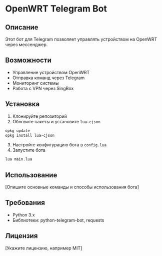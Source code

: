 # OpenWRT Telegram Bot

## Описание
Этот бот для Telegram позволяет управлять устройством на OpenWRT через мессенджер.

## Возможности
- Управление устройством OpenWRT
- Отправка команд через Telegram
- Мониторинг системы
- Работа с VPN через SingBox

## Установка
1. Клонируйте репозиторий
2. Обновите пакеты и установите `lua-cjson` 
```bash
opkg update
opkg install lua-cjson
```
3. Настройте конфигурацию бота в `config.lua`
4. Запустите бота
```bash
lua main.lua
```

## Использование
[Опишите основные команды и способы использования бота]

## Требования
- Python 3.x
- Библиотеки: python-telegram-bot, requests

## Лицензия
[Укажите лицензию, например MIT]